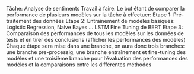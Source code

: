 Tâche: Analyse de sentiments
Travail à faire: Le but étant de comparer la performance de plusieurs modèles sur la tâche à effectuer:
Etape 1: Pré-traitement des données
Etape 2:
 Entraînement de modèles basiques: Logistic Regression, Naive Bayes …
 LSTM
 Fine Tuning de BERT
Etape 3: Comparaison des performances de tous les modèles sur les données de tests et en tirer des conclusions  (afficher les performances des modèles)
Chaque étape sera mise dans une branche, on aura donc trois branches: une branche pre-processig, une branche entraînement et fine-tuning des modèles et une troisième branche pour l’évaluation des performances des modèles et la comparaisons entre les différentes méthodes